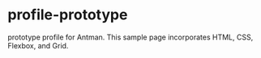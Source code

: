 # profile-prototype
prototype profile for Antman. This sample page incorporates HTML, CSS, Flexbox, and Grid.
